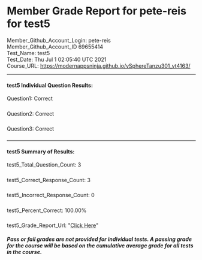 # Member Grade Report for pete-reis for test5  
   
Member_Github_Account_Login: pete-reis  
Member_Github_Account_ID 69655414  
Test_Name: test5  
Test_Date: Thu Jul  1 02:05:40 UTC 2021  
Course_URL: https://modernappsninja.github.io/vSphereTanzu301_vt4163/  
   
---  
#### test5 Individual Question Results:  
Question1: Correct  
#####  
Question2: Correct  
#####  
Question3: Correct  
#####  
---  
#### test5 Summary of Results:  
test5_Total_Question_Count: 3  
#####  
test5_Correct_Response_Count: 3  
#####  
test5_Incorrect_Response_Count: 0  
#####  
test5_Percent_Correct: 100.00%  
#####  
test5_Grade_Report_Url: "[Click Here](https://github.com/modernappsninjas/pete-reis/blob/main/static/userdata/courses/vSphereTanzu301_vt4163/grade_report.pr319.test5.md)"
##### Pass or fail grades are not provided for individual tests. A passing grade for the course will be based on the cumulative average grade for all tests in the course.  
